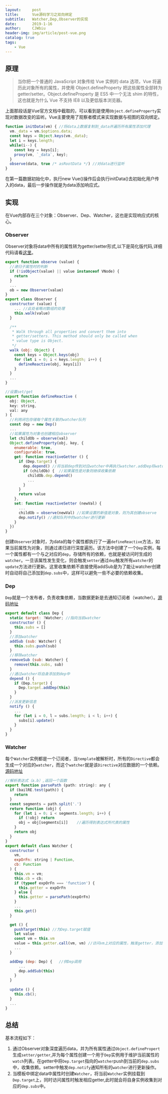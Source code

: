 ```yaml
---
layout:     post
title:      Vue源码学习之双向绑定
subtitle:   Watcher,Dep,Observer的实现
date:       2019-1-16
author:     CJWbiu
header-img: img/article/post-vue.png
catalog: true
tags:
    - Vue
---
```

## 原理
> 当你把一个普通的 JavaScript 对象传给 Vue 实例的 data 选项，Vue 将遍历此对象所有的属性，并使用 Object.defineProperty 把这些属性全部转为 getter/setter。Object.defineProperty 是 ES5 中一个无法 shim 的特性，这也就是为什么 Vue 不支持 IE8 以及更低版本浏览器。          

上面那段话是Vue官方文档中截取的，可以看到是使用`Object.defineProperty`实现对数据改变的监听。Vue主要使用了观察者模式来实现数据与视图的双向绑定。   
```javascript
function initData(vm) { //将data上数据复制到_data并遍历所有属性添加代理
  vm._data = vm.$options.data;
  const keys = Object.keys(vm._data); 
  let i = keys.length;
  while(i--) {  
    const key = keys[i];
    proxy(vm, `_data`, key);
  }
  observe(data, true /* asRootData */) //对data进行监听
}
```
在第一篇数据初始化中，执行new Vue()操作后会执行initData()去初始化用户传入的data，最后一步操作就是为data添加响应式。
## 实现
在Vue内部存在三个对象：Observer、Dep、Watcher，这也是实现响应式的核心。
### Observer
Observer对象将data中所有的属性转为getter/setter形式,以下是简化版代码,详细代码请看[这里](https://github.com/vuejs/vue/blob/dev/src/core/observer/index.js#L106)。          

```javascript 
export function observe (value) {
  //递归子属性时的判断
  if (!isObject(value) || value instanceof VNode) {
    return
  }
  ...
  ob = new Observer(value)
}
export class Observer {
  constructor (value) {
    ... //此处省略对数组的处理
    this.walk(value)
  }

  /**
   * Walk through all properties and convert them into
   * getter/setters. This method should only be called when
   * value type is Object.
   */
  walk (obj: Object) {
    const keys = Object.keys(obj)
    for (let i = 0; i < keys.length; i++) {
      defineReactive(obj, keys[i])
    }
  }
  ...
}

//设置set/get
export function defineReactive (
  obj: Object,
  key: string,
  val: any
) {
  //利用闭包存储每个属性关联的watcher队列
  const dep = new Dep()
  ...
  //如果属性为对象也创建相应observer
  let childOb = observe(val)
  Object.defineProperty(obj, key, {
    enumerable: true,
    configurable: true,
    get: function reactiveGetter () {
      if (Dep.target) {
        dep.depend() //将当前dep传到对应watcher中再执行watcher.addDep将watcher添加到当前dep.subs中
        if (childOb) {  //如果属性是对象则继续收集依赖
          childOb.dep.depend()
          ...
        }
      }
      return value
    },
    set: function reactiveSetter (newVal) {
      ...
      childOb = observe(newVal) //如果设置的新值是对象，则为其创建observe
      dep.notify() //通知队列中的watcher进行更新
    }
  })
}
```
创建`Observer`对象时，为data的每个属性都执行了一遍`defineReactive`方法，如果当前属性为对象，则通过递归进行深度遍历。该方法中创建了一个`Dep`实例，每一个属性都有一个与之对应的`dep`，存储所有的依赖，也就是被访问时生成的`watcher`。一旦该属性发生变化，则会触发`setter`通过`dep`触发所有`watcher`的`update`方法进行更新。这里收集依赖不直接使用addSub是为了能让watcher创建时自动将自己添加到`dep.subs`中，这样可以避免一些不必要的依赖收集。
### Dep
`Dep`就是一个发布者，负责收集依赖，当数据更新是去通知订阅者（watcher）。[源码地址](https://github.com/vuejs/vue/blob/dev/src/core/observer/dep.js)
```javascript
export default class Dep {
  static target: ?Watcher; //指向当前watcher
  constructor () {
    this.subs = []
  }
  //添加watcher
  addSub (sub: Watcher) {
    this.subs.push(sub)
  }
  //移除watcher
  removeSub (sub: Watcher) {
    remove(this.subs, sub)
  }
  //通过watcher将自身添加到dep中
  depend () {
    if (Dep.target) {
      Dep.target.addDep(this)
    }
  }
  //派发更新信息
  notify () {
    ...
    for (let i = 0, l = subs.length; i < l; i++) {
      subs[i].update()
    }
  }
}
```
### Watcher
每个`Watcher`实例都是一个订阅者，当`template`被解析时，所有的`Directive`都会生成一个对应的`watcher`，而这个`watcher`就是该`Directive`对应数据的一个依赖。[源码地址](https://github.com/vuejs/vue/blob/dev/src/core/observer/watcher.js)
```javascript
//解析表达式（a.b）,返回一个函数
export function parsePath (path: string): any {
  if (bailRE.test(path)) {
    return
  }
  const segments = path.split('.')
  return function (obj) {
    for (let i = 0; i < segments.length; i++) {
      if (!obj) return
      obj = obj[segments[i]]    //遍历得到表达式所代表的属性
    }
    return obj
  }
}
export default class Watcher {
  constructor (
    vm,
    expOrFn: string | Function,
    cb: Function
  ) {
    this.vm = vm;
    this.cb = cb;
    if (typeof expOrFn === 'function') {
      this.getter = expOrFn
    } else {
      this.getter = parsePath(expOrFn)
    }
    ...
    this.get()
  }

  get () {
    pushTarget(this) //为Dep.target赋值
    let value
    const vm = this.vm
    value = this.getter.call(vm, vm) //访问vm上对应的属性，触发getter，添加依赖到Dep中
    ...
  }

  addDep (dep: Dep) {   //供Dep调用
      ...
      dep.addSub(this)
    }
  }
  
  update () {
    this.cb();
  }
  ...
}
```
## 总结
基本流程如下：  
1. 通过Observer对象深度遍历data，并为所有属性通过`Object.definePropert`生成`setter/getter`,并为每个属性创建一个用于`Dep`实例用于维护当前属性的`watch`列表。在getter中将`Dep.target`指向的`watcher`push到当前的`dep.subs`中，收集依赖。setter中触发`dep.notify`通知所有的`watcher`进行更新操作。
2. 当模板中绑定data中属性时创建`Watcher`，将当前`Watcher`实例挂载到`Dep.target`上，同时访问属性时触发相应getter,此时就会将自身实例收集到对应的`dep.subs`中。